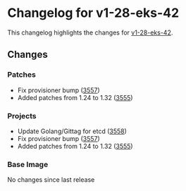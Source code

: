 # Changelog for v1-28-eks-42

This changelog highlights the changes for [v1-28-eks-42](https://github.com/aws/eks-distro/tree/v1-28-eks-42).

## Changes

### Patches
* Fix provisioner bump ([3557](https://github.com/aws/eks-distro/pull/3557))
* Added patches from 1.24 to 1.32 ([3555](https://github.com/aws/eks-distro/pull/3555))

### Projects
* Update Golang/Gittag for etcd ([3558](https://github.com/aws/eks-distro/pull/3558))
* Fix provisioner bump ([3557](https://github.com/aws/eks-distro/pull/3557))
* Added patches from 1.24 to 1.32 ([3555](https://github.com/aws/eks-distro/pull/3555))

### Base Image
No changes since last release

